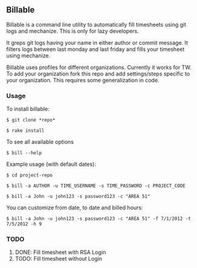 ## Billable

Billable is a command line utility to automatically fill timesheets using git logs and mechanize. This is only for lazy developers.

It greps git logs having your name in either author or commit message. It filters logs between last monday and last friday and fills your timesheet using mechanize.

Billable uses profiles for different organizations. Currently it works for TW. To add your organization fork this repo and add settings/steps specific to your organization. This requires some generalization in code.

### Usage

To install billable:

```
$ git clone *repo*

$ rake install
```

To see all available options

```
$ bill --help
```

Example usage (with default dates):

```
$ cd project-repo

$ bill -a AUTHOR -u TIME_USERNAME -s TIME_PASSWORD -c PROJECT_CODE

$ bill -a John -u john123 -s password123 -c "AREA 51"

```

You can customize from date, to date and billed hours:

```
$ bill -a John -u john123 -s password123 -c "AREA 51" -f 7/1/2012 -t 7/5/2012 -h 9
```

### TODO

1. DONE: Fill timesheet with RSA Login
2. TODO: Fill timesheet without Login